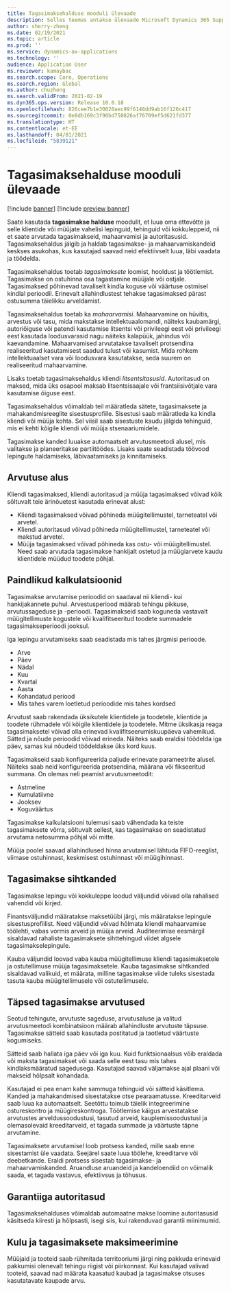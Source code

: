 ```yaml
---
title: Tagasimaksehalduse mooduli ülevaade
description: Selles teemas antakse ülevaade Microsoft Dynamics 365 Supply Chain Management tagasimakse haldusmoodulist.
author: sherry-zheng
ms.date: 02/19/2021
ms.topic: article
ms.prod: ''
ms.service: dynamics-ax-applications
ms.technology: ''
audience: Application User
ms.reviewer: kamaybac
ms.search.scope: Core, Operations
ms.search.region: Global
ms.author: chuzheng
ms.search.validFrom: 2021-02-19
ms.dyn365.ops.version: Release 10.0.18
ms.openlocfilehash: 826cee7b1e30020aec99f6148dd9ab16f126c417
ms.sourcegitcommit: 0e8db169c3f90bd750826af76709ef5d621fd377
ms.translationtype: HT
ms.contentlocale: et-EE
ms.lasthandoff: 04/01/2021
ms.locfileid: "5839121"
---
```

# <a name="rebate-management-module-overview"></a>Tagasimaksehalduse mooduli ülevaade

[!include [banner](../includes/banner.md)]
[!include [preview banner](../includes/preview-banner.md)]

Saate kasutada **tagasimakse halduse** moodulit, et luua oma ettevõtte ja selle klientide või müüjate vahelisi lepinguid, tehinguid või kokkuleppeid, nii et saate arvutada tagasimakseid, mahaarvamisi ja autoritasusid. Tagasimaksehaldus jälgib ja haldab tagasimakse- ja mahaarvamiskandeid keskses asukohas, kus kasutajad saavad neid efektiivselt luua, läbi vaadata ja töödelda.

Tagasimaksehaldus toetab *tagasimaksete* loomist, hooldust ja töötlemist. Tagasimakse on ostuhinna osa tagastamine müüjale või ostjale. Tagasimaksed põhinevad tavaliselt kindla koguse või väärtuse ostmisel kindlal perioodil. Erinevalt allahindlustest tehakse tagasimaksed pärast ostusumma täielikku arveldamist.

Tagasimaksehaldus toetab ka *mahaarvamisi*. Mahaarvamine on hüvitis, arvestus või tasu, mida makstakse intellektuaalomandi, näiteks kaubamärgi, autoriõiguse või patendi kasutamise litsentsi või privileegi eest või privileegi eest kasutada loodusvarasid nagu näiteks kalapüük, jahindus või kaevandamine. Mahaarvamised arvutatakse tavaliselt protsendina realiseeritud kasutamisest saadud tulust või kasumist. Mida rohkem intellektuaalset vara või loodusvara kasutatakse, seda suurem on realiseeritud mahaarvamine.

Lisaks toetab tagasimaksehaldus kliendi *litsentsitasusid*. Autoritasud on maksed, mida üks osapool maksab litsentsisaajale või frantsiisivõtjale vara kasutamise õiguse eest.

Tagasimaksehaldus võimaldab teil määratleda sätete, tagasimaksete ja mahakandmisreeglite sisestusprofiile. Sisestusi saab määratleda ka kindla kliendi või müüja kohta. Sel viisil saab sisestuste kaudu jälgida tehinguid, mis ei kehti kõigile kliendi või müüja stsenaariumidele.

Tagasimakse kanded luuakse automaatselt arvutusmeetodi alusel, mis valitakse ja planeeritakse partiitöödes. Lisaks saate seadistada töövood lepingute haldamiseks, läbivaatamiseks ja kinnitamiseks.

## <a name="basis-calculation"></a>Arvutuse alus

Kliendi tagasimaksed, kliendi autoritasud ja müüja tagasimaksed võivad kõik sõltuvalt teie ärinõuetest kasutada erinevat alust:

- Kliendi tagasimaksed võivad põhineda müügitellimustel, tarneteatel või arvetel.
- Kliendi autoritasud võivad põhineda müügitellimustel, tarneteatel või makstud arvetel.
- Müüja tagasimaksed võivad põhineda kas ostu- või müügitellimustel. Need saab arvutada tagasimakse hankijalt ostetud ja müügiarvete kaudu klientidele müüdud toodete põhjal.

## <a name="flexible-calculations"></a>Paindlikud kalkulatsioonid

Tagasimakse arvutamise perioodid on saadaval nii kliendi- kui hankijakannete puhul. Arvestusperiood määrab tehingu pikkuse, arvutussageduse ja -perioodi. Tagasimakseid saab koguneda vastavalt müügitellimuste kogustele või kvalifitseeritud toodete summadele tagasimakseperioodi jooksul.

Iga lepingu arvutamiseks saab seadistada mis tahes järgmisi perioode.

- Arve
- Päev
- Nädal
- Kuu
- Kvartal
- Aasta
- Kohandatud periood
- Mis tahes varem loetletud perioodide mis tahes kordsed

Arvutust saab rakendada üksikutele klientidele ja toodetele, klientide ja toodete rühmadele või kõigile klientidele ja toodetele. Mitme üksikasja reaga tagasimaksetel võivad olla erinevad kvalifitseerumiskuupäeva vahemikud. Sätted ja nõude perioodid võivad erineda. Näiteks saab eraldisi töödelda iga päev, samas kui nõudeid töödeldakse üks kord kuus.

Tagasimakseid saab konfigureerida paljude erinevate parameetrite alusel. Näiteks saab neid konfigureerida protsendina, määrana või fikseeritud summana. On olemas neli peamist arvutusmeetodit:

- Astmeline
- Kumulatiivne
- Jooksev
- Koguväärtus

Tagasimakse kalkulatsiooni tulemusi saab vähendada ka teiste tagasimaksete võrra, sõltuvalt sellest, kas tagasimakse on seadistatud arvutama netosumma põhjal või mitte.

Müüja poolel saavad allahindlused hinna arvutamisel lähtuda FIFO-reeglist, viimase ostuhinnast, keskmisest ostuhinnast või müügihinnast.

## <a name="rebate-target-transactions"></a>Tagasimakse sihtkanded

Tagasimakse lepingu või kokkuleppe loodud väljundid võivad olla rahalised vahendid või kirjed.

Finantsväljundid määratakse maksetüübi järgi, mis määratakse lepingule sisestusprofiilist. Need väljundid võivad hõlmata kliendi mahaarvamise töölehti, vabas vormis arveid ja müüja arveid. Auditeerimise eesmärgil sisaldavad rahaliste tagasimaksete sihttehingud viidet algsele tagasimakselepingule.

Kauba väljundid loovad vaba kauba müügitellimuse kliendi tagasimaksetele ja ostutellimuse müüja tagasimaksetele. Kauba tagasimakse sihtkanded sisaldavad valikuid, et määrata, milline tagasimakse viide tuleks sisestada tasuta kauba müügitellimusele või ostutellimusele.

## <a name="accurate-rebate-calculations"></a>Täpsed tagasimakse arvutused

Seotud tehingute, arvutuste sageduse, arvutusaluse ja valitud arvutusmeetodi kombinatsioon määrab allahindluste arvutuste täpsuse. Tagasimakse sätteid saab kasutada postitatud ja taotletud väärtuste kogumiseks.

Sätteid saab hallata iga päev või iga kuu. Kuid funktsionaalsus võib eraldada või maksta tagasimakset või saada selle eest tasu mis tahes kindlaksmääratud sagedusega. Kasutajad saavad väljamakse ajal plaani või makseid hõlpsalt kohandada.

Kasutajad ei pea enam kahe sammuga tehinguid või sätteid käsitlema. Kanded ja mahakandmised sisestatakse otse pearaamatusse. Kreeditarveid saab luua ka automaatselt. Seetõttu toimub täielik integreerimine ostureskontro ja müügireskontroga. Töötlemise käigus arvestatakse arvutustes arveldussoodustusi, tasutud arveid, kauplemissoodustusi ja olemasolevaid kreeditarveid, et tagada summade ja väärtuste täpne arvutamine.

Tagasimaksete arvutamisel loob protsess kanded, mille saab enne sisestamist üle vaadata. Seejärel saate luua töölehe, kreeditarve või deebetkande. Eraldi protsess sisestab tagasimakse- ja mahaarvamiskanded. Aruandluse aruandeid ja kandeloendiid on võimalik saada, et tagada vastavus, efektiivsus ja tõhusus.

## <a name="guaranteed-royalty-payments"></a>Garantiiga autoritasud

Tagasimaksehalduses võimaldab automaatne makse loomine autoritasusid käsitseda kiiresti ja hõlpsasti, isegi siis, kui rakenduvad garantii miinimumid. 

## <a name="maximizing-spend-versus-rebates"></a>Kulu ja tagasimaksete maksimeerimine

Müüjaid ja tooteid saab rühmitada territooriumi järgi ning pakkuda erinevaid pakkumisi olenevalt tehingu riigist või piirkonnast. Kui kasutajad valivad tooteid, saavad nad määrata kaasatud kaubad ja tagasimakse otsuses kasutatavate kaupade arvu.
